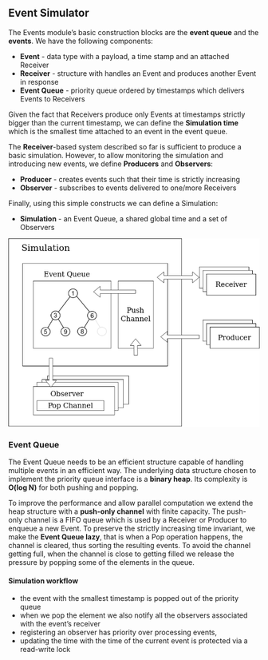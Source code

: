## Event Simulator

The Events module’s basic construction blocks are the **event queue** and the **events**. We have the following components:
- **Event** - data type with a payload, a time stamp and an attached Receiver
- **Receiver** - structure with handles an Event and produces another Event in
response
- **Event Queue** - priority queue ordered by timestamps which delivers
Events to Receivers

Given the fact that Receivers produce only Events at timestamps strictly bigger than the current timestamp, we can define the **Simulation time** which is the smallest time attached to an event in the event queue.

The **Receiver**-based system described so far is sufficient to produce a basic simulation. However, to allow monitoring the simulation and introducing new events, we define **Producers** and **Observers**:
- **Producer** - creates events such that their time is strictly increasing
- **Observer** - subscribes to events delivered to one/more Receivers

Finally, using this simple constructs we can define a Simulation:
- **Simulation** - an Event Queue, a shared global time and a set of Observers

![ ](pics/pq.png)

### Event Queue

The Event Queue needs to be an efficient structure capable of handling multiple events in an efficient way. The underlying data structure chosen to implement the priority queue interface is a **binary heap**. Its complexity is **O(log N)** for both pushing and popping.

To improve the performance and allow parallel computation we extend the heap structure with a **push-only channel** with finite capacity. The push-only
channel is a FIFO queue which is used by a Receiver or Producer to enqueue a new Event. To preserve the strictly increasing time invariant, we make the **Event Queue lazy**, that is when a Pop operation happens, the channel is cleared, thus sorting the resulting events. To avoid the channel getting full, when the channel is close to getting filled we release the pressure by popping some of the elements in the queue.

#### Simulation workflow
- the event with the smallest timestamp is popped out of the priority queue
- when we pop the element we also notify all the observers associated with the event’s receiver
- registering an observer has priority over processing events,
- updating the time with the time of the current event is protected via a read-write lock
